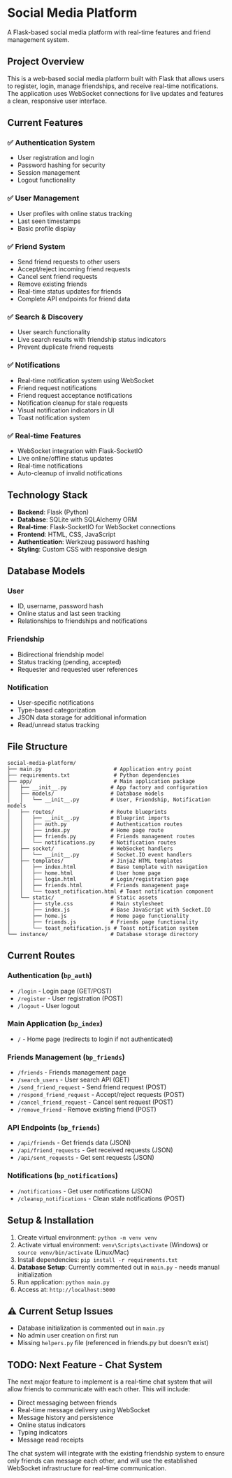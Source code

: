 # Social Media Platform

A Flask-based social media platform with real-time features and friend management system.

## Project Overview

This is a web-based social media platform built with Flask that allows users to register, login, manage friendships, and receive real-time notifications. The application uses WebSocket connections for live updates and features a clean, responsive user interface.

## Current Features

### ✅ Authentication System
- User registration and login
- Password hashing for security
- Session management
- Logout functionality

### ✅ User Management
- User profiles with online status tracking
- Last seen timestamps
- Basic profile display

### ✅ Friend System
- Send friend requests to other users
- Accept/reject incoming friend requests
- Cancel sent friend requests
- Remove existing friends
- Real-time status updates for friends
- Complete API endpoints for friend data

### ✅ Search & Discovery
- User search functionality
- Live search results with friendship status indicators
- Prevent duplicate friend requests

### ✅ Notifications
- Real-time notification system using WebSocket
- Friend request notifications
- Friend request acceptance notifications
- Notification cleanup for stale requests
- Visual notification indicators in UI
- Toast notification system

### ✅ Real-time Features
- WebSocket integration with Flask-SocketIO
- Live online/offline status updates
- Real-time notifications
- Auto-cleanup of invalid notifications

## Technology Stack

- **Backend**: Flask (Python)
- **Database**: SQLite with SQLAlchemy ORM
- **Real-time**: Flask-SocketIO for WebSocket connections
- **Frontend**: HTML, CSS, JavaScript
- **Authentication**: Werkzeug password hashing
- **Styling**: Custom CSS with responsive design

## Database Models

### User
- ID, username, password hash
- Online status and last seen tracking
- Relationships to friendships and notifications

### Friendship
- Bidirectional friendship model
- Status tracking (pending, accepted)
- Requester and requested user references

### Notification
- User-specific notifications
- Type-based categorization
- JSON data storage for additional information
- Read/unread status tracking

## File Structure

```
social-media-platform/
├── main.py                       # Application entry point
├── requirements.txt              # Python dependencies
├── app/                          # Main application package
│   ├── __init__.py              # App factory and configuration
│   ├── models/                  # Database models
│   │   └── __init__.py          # User, Friendship, Notification models
│   ├── routes/                  # Route blueprints
│   │   ├── __init__.py          # Blueprint imports
│   │   ├── auth.py              # Authentication routes
│   │   ├── index.py             # Home page route
│   │   ├── friends.py           # Friends management routes
│   │   └── notifications.py     # Notification routes
│   ├── socket/                  # WebSocket handlers
│   │   └── __init__.py          # Socket.IO event handlers
│   ├── templates/               # Jinja2 HTML templates
│   │   ├── index.html           # Base template with navigation
│   │   ├── home.html            # User home page
│   │   ├── login.html           # Login/registration page
│   │   ├── friends.html         # Friends management page
│   │   └── toast_notification.html # Toast notification component
│   └── static/                  # Static assets
│       ├── style.css            # Main stylesheet
│       ├── index.js             # Base JavaScript with Socket.IO
│       ├── home.js              # Home page functionality
│       ├── friends.js           # Friends page functionality
│       └── toast_notification.js # Toast notification system
└── instance/                    # Database storage directory
```

## Current Routes

### Authentication (`bp_auth`)
- `/login` - Login page (GET/POST)
- `/register` - User registration (POST)
- `/logout` - User logout

### Main Application (`bp_index`)
- `/` - Home page (redirects to login if not authenticated)

### Friends Management (`bp_friends`)
- `/friends` - Friends management page
- `/search_users` - User search API (GET)
- `/send_friend_request` - Send friend request (POST)
- `/respond_friend_request` - Accept/reject requests (POST)
- `/cancel_friend_request` - Cancel sent request (POST)
- `/remove_friend` - Remove existing friend (POST)

### API Endpoints (`bp_friends`)
- `/api/friends` - Get friends data (JSON)
- `/api/friend_requests` - Get received requests (JSON)
- `/api/sent_requests` - Get sent requests (JSON)

### Notifications (`bp_notifications`)
- `/notifications` - Get user notifications (JSON)
- `/cleanup_notifications` - Clean stale notifications (POST)

## Setup & Installation

1. Create virtual environment: `python -m venv venv`
2. Activate virtual environment: `venv\Scripts\activate` (Windows) or `source venv/bin/activate` (Linux/Mac)
3. Install dependencies: `pip install -r requirements.txt`
4. **Database Setup**: Currently commented out in `main.py` - needs manual initialization
5. Run application: `python main.py`
6. Access at: `http://localhost:5000`

## ⚠️ Current Setup Issues
- Database initialization is commented out in `main.py`
- No admin user creation on first run
- Missing `helpers.py` file (referenced in friends.py but doesn't exist)

## TODO: Next Feature - Chat System

The next major feature to implement is a real-time chat system that will allow friends to communicate with each other. This will include:

- Direct messaging between friends
- Real-time message delivery using WebSocket
- Message history and persistence
- Online status indicators
- Typing indicators
- Message read receipts

The chat system will integrate with the existing friendship system to ensure only friends can message each other, and will use the established WebSocket infrastructure for real-time communication.